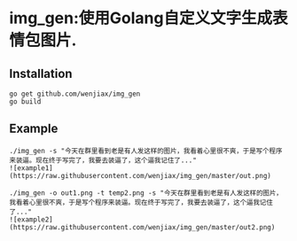 # img_gen:使用Golang自定义文字生成表情包图片.

## Installation
    go get github.com/wenjiax/img_gen
    go build

## Example
    ./img_gen -s "今天在群里看到老是有人发这样的图片，我看着心里很不爽，于是写个程序来装逼。现在终于写完了，我要去装逼了，这个逼我记住了..."
    ![example1](https://raw.githubusercontent.com/wenjiax/img_gen/master/out.png)

    ./img_gen -o out1.png -t temp2.png -s "今天在群里看到老是有人发这样的图片，我看着心里很不爽，于是写个程序来装逼。现在终于写完了，我要去装逼了，这个逼我记住了..."
    ![example2](https://raw.githubusercontent.com/wenjiax/img_gen/master/out2.png)
